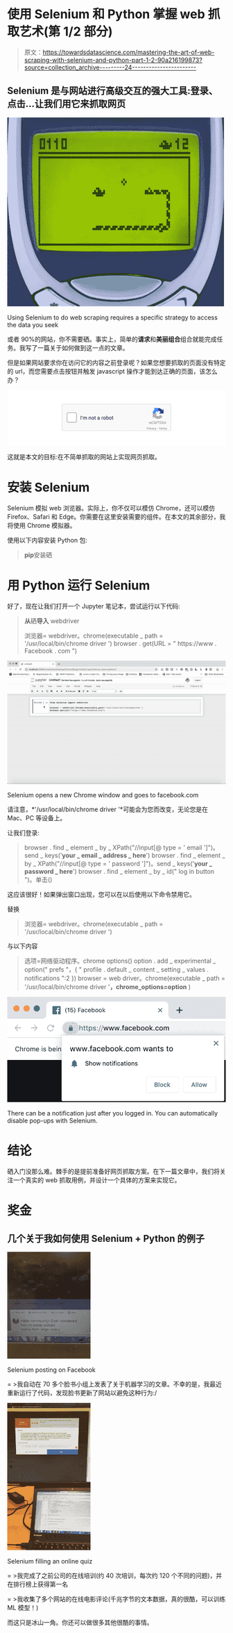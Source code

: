 # 使用 Selenium 和 Python 掌握 web 抓取艺术(第 1/2 部分)

> 原文：<https://towardsdatascience.com/mastering-the-art-of-web-scraping-with-selenium-and-python-part-1-2-90a216199873?source=collection_archive---------24----------------------->

## Selenium 是与网站进行高级交互的强大工具:登录、点击…让我们用它来抓取网页

![](img/1bf05b6be6633cb88fec09f1659351a3.png)

Using Selenium to do web scraping requires a specific strategy to access the data you seek

或者 90%的网站，你不需要硒。事实上，简单的**请求**和**美丽组合**组合就能完成任务。我写了一篇关于如何做到这一点的文章。

但是如果网站要求你在访问它的内容之前登录呢？如果您想要抓取的页面没有特定的 url，而您需要点击按钮并触发 javascript 操作才能到达正确的页面，该怎么办？

![](img/95cbf74a5ac609627c34d798cfe9d30b.png)

这就是本文的目标:在不简单抓取的网站上实现网页抓取。

# 安装 Selenium

Selenium 模拟 web 浏览器。实际上，你不仅可以模仿 Chrome，还可以模仿 Firefox、Safari 和 Edge。你需要在这里安装需要的组件。在本文的其余部分，我将使用 Chrome 模拟器。

使用以下内容安装 Python 包:

> **pip**安装硒

# 用 Python 运行 Selenium

好了，现在让我们打开一个 Jupyter 笔记本，尝试运行以下代码:

> **从**硒**导入** webdriver
> 
> 浏览器= webdriver。chrome(executable _ path = '/usr/local/bin/chrome driver ')
> browser . get(URL = " https://www . Facebook . com ")

![](img/5099a0418c6f141db9e3a16867a3d83a.png)

Selenium opens a new Chrome window and goes to facebook.com

请注意，*'/usr/local/bin/chrome driver '*可能会为您而改变，无论您是在 Mac、PC 等设备上。

让我们登录:

> browser . find _ element _ by _ XPath("//input[@ type = ' email ']")。send _ keys('**your _ email _ address _ here**')
> browser . find _ element _ by _ XPath("//input[@ type = ' password ']")。send _ keys('**your _ password _ here**')
> browser . find _ element _ by _ id(" log in button ")。单击()

这应该很好！如果弹出窗口出现，您可以在以后使用以下命令禁用它。

替换

> 浏览器= webdriver。chrome(executable _ path = '/usr/local/bin/chrome driver ')

与以下内容

> 选项=网络驱动程序。chrome options()
> option . add _ experimental _ option(" prefs "，{ " profile . default _ content _ setting _ values . notifications ":2 })
> browser = web driver。chrome(executable _ path = '/usr/local/bin/chrome driver '**，chrome_options=option** )

![](img/9b08cf8967959b19b129204a11fecc30.png)

There can be a notification just after you logged in. You can automatically disable pop-ups with Selenium.

# 结论

硒入门没那么难。棘手的是提前准备好网页抓取方案。在下一篇文章中，我们将关注一个真实的 web 抓取用例，并设计一个具体的方案来实现它。

# 奖金

## 几个关于我如何使用 Selenium + Python 的例子

![](img/6b7578906df52a8f41b51f34b28a560a.png)

Selenium posting on Facebook

= >我自动在 70 多个脸书小组上发表了关于机器学习的文章。不幸的是，我最近重新运行了代码，发现脸书更新了网站以避免这种行为:/

![](img/d349b015a638bb03ba77553216c92830.png)

Selenium filling an online quiz

= >我完成了之前公司的在线培训(约 40 次培训，每次约 120 个不同的问题)，并在排行榜上获得第一名

= >我收集了多个网站的在线电影评论(千兆字节的文本数据，真的很酷，可以训练 ML 模型！)

而这只是冰山一角。你还可以做很多其他很酷的事情。